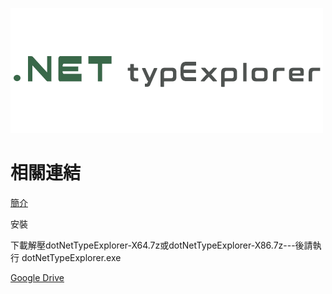 ![Logo](dotNetTypeExplorer.png)

# 相關連結

[簡介](/CHT/Introduction.pdf)

安裝

下載解壓dotNetTypeExplorer-X64.7z或dotNetTypeExplorer-X86.7z---後請執行 dotNetTypeExplorer.exe 

[Google Drive](https://drive.google.com/drive/folders/1M4NXi-pROmYhcG6mnI3nuXsNL8iUuQS-?usp=sharing)
